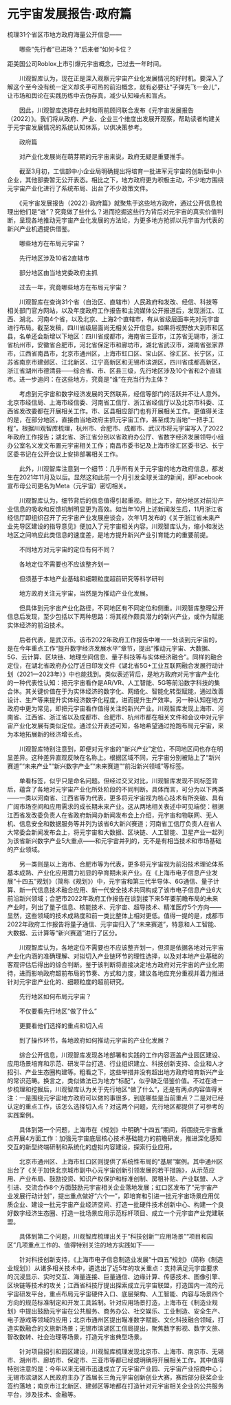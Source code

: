 # 元宇宙发展报告·政府篇

梳理31个省区市地方政府海量公开信息——

　　哪些“先行者”已进场？“后来者”如何卡位？　　



距美国公司Roblox上市引爆元宇宙概念，已过去一年时间。

　　川观智库认为，现在正是深入观察元宇宙产业化发展情况的好时机。要深入了解这个至今没有统一定义却炙手可热的前沿概念，就有必要让“子弹先飞一会儿”，让市场和舆论在实践历练中去伪存真，减少认知噪点和盲点。

　　因此，川观智库选择在此时和雨前顾问联合发布《元宇宙发展报告（2022）》。我们将从政府、产业、企业三个维度出发展开观察，帮助读者构建关于元宇宙发展情况的系统认知体系，以供决策参考。

　　政府篇

　　对产业化发展尚在萌芽期的元宇宙来说，政府无疑是重要推手。

　　截至3月初，工信部中小企业局明确提出将培育一批进军元宇宙的创新型中小企业，其他部委暂无公开表态。相比之下，地方政府更为积极主动，不少地方围绕元宇宙产业化进行了系统布局、出台了不少政策文件。

　　《元宇宙发展报告（2022）·政府篇》就聚焦于这些地方政府，通过公开信息梳理出他们是“谁”？究竟做了些什么？进而挖掘这些行为背后对元宇宙的真实价值判断，呈现各地推动元宇宙产业化发展的方法论，为更多地方抢抓以元宇宙为代表的新兴产业机遇提供借鉴。

　　哪些地方在布局元宇宙？

　　先行地区涉及10省2直辖市

　　部分地区由当地党委政府主抓

　　过去一年，究竟哪些地方在布局元宇宙？

　　川观智库在查询31个省（自治区、直辖市）人民政府和发改、经信、科技等相关部门官方网站，以及年度政府工作报告和主流媒体公开报道后，发现浙江、江西、湖北、河南4个省，以及北京、上海2个直辖市，有从省级层面率先对元宇宙进行布局。截至发稿，四川省级层面尚无相关公开信息。如果将视野放大到市和区县，名单还会新增以下地区：四川省成都市，海南省三亚市，江苏省无锡市，浙江省杭州市，安徽省合肥市，河北省保定市和廊坊市，湖北省武汉市，湖南省张家界市，江西省南昌市，北京市通州区，上海市虹口区、宝山区、徐汇区、长宁区，江苏省南京市建邺区、江北新区、江宁高新区和无锡市滨湖区，四川省成都高新区，浙江省湖州市德清县——综合省、市、区县三级，先行地区涉及10个省和2个直辖市。进一步追问：在这些地方，究竟是“谁”在充当行为主体？

　　考虑到元宇宙和数字经济发展的天然联系，经信等部门的活跃并不让人意外。北京市经信局、上海市经信委、河南省工信厅、浙江省经信厅以及北京市科委、江西省发改委都在开展相关工作。市、区县相应部门也有开展相关工作。更值得关注的是，在部分地区，直接由当地政府主抓元宇宙工作，甚至成为当地“一把手工程”。根据川观智库梳理，杭州市、合肥市、成都市、武汉市将元宇宙写入了2022年政府工作报告；湖北省、浙江省分别以省政府办公厅、省数字经济发展领导小组办公室名义发文布置元宇宙相关工作；南昌市委书记及上海市徐汇区委书记、长宁区委书记在公开会议上安排部署相关工作。

　　此外，川观智库注意到一个细节：几乎所有关于元宇宙的地方政府信息，都发生在2021年11月及以后。显然这和此前一个月引发全球关注的新闻，即Facebook宣布母公司更名为Meta（元宇宙）密切相关。

　　川观智库认为，细节背后的信息值得引起重视。相比之下，部分地区对前沿产业信息的吸收和反馈机制明显更为高效。如当年10月上述新闻发生后，11月浙江省经信厅即组织召开了元宇宙产业发展座谈会，次年1月发布的《关于浙江省未来产业先导区建设的指导意见》便加入了元宇宙相关内容。川观智库认为，缩小和发达地区之间响应此类信息的速度差，是地方提升新兴产业引育能力的重要前提。

　　不同地方对元宇宙的定位有何不同？

　　各地定位不需要也不应该整齐划一

　　但须基于本地产业基础和细颗粒度超前研究等科学研判

　　地方政府关注元宇宙，当然是为推动产业化发展。

　　但具体到元宇宙产业化路径，不同地区有不同定位和侧重。川观智库整理公开信息后发现，至少包括以下两种思路：将其视作颇具潜力的新兴产业，或作为赋能实体经济的前沿技术。

　　后者代表，是武汉市。该市2022年政府工作报告中唯一一处谈到元宇宙的，是在今年重点工作“提升数字经济发展水平”章节，提出“推动元宇宙、大数据、5G、云计算、区块链、地理空间信息、量子科技等与实体经济融合”。同样的融合定位，在湖北省政府办公厅近日印发文件《湖北省5G+工业互联网融合发展行动计划（2021—2023年）》中也能找到。类似表述背后，是地方政府对元宇宙产业化的一种代表性认知：把元宇宙看作是AR/VR、人工智能、5G等前沿数字科技的集合体。其关键价值在于为实体经济的数字化、网络化、智能化转型赋能，通过改善设计、生产等来提升实体经济数字化程度，进而提升生产效率。另一种认知在地方政府中更为常见，即把元宇宙看作值得关注的新兴产业。川观智库发现上海市、河南省、江西省、浙江省以及成都市、合肥市、杭州市都在相关文件和会议中对元宇宙产业化发展有类似定位。通过公开表述可知，各地希望通过抢跑布局元宇宙，来为本地拓展新的经济增长点。

　　川观智库特别注意到，即便对元宇宙的“新兴产业”定位，不同地区间也存在明显差异。这种差异直观反映在名称上。根据区域不同，元宇宙分别被贴上了“新兴赛道”“未来产业”“新兴数字产业”“未来赛道”“前沿新兴领域”等标签。

　　单看标签，似乎只是命名问题。但经过交叉对比，川观智库发现不同标签背后，蕴含了各地对元宇宙产业化所处阶段的不同判断。具体而言，可分为以下两类——一类以河南省、江西省等为代表，更多将元宇宙视为核心技术有所突破、具有广阔市场空间和应用需求的成长期未来产业。这从两地相关表述中可见端倪：根据江西省发改委负责人在省政府新闻办新闻发布会上介绍，元宇宙和物联网、无人机、信息安全和数据服务等并列为该省6大新兴赛道；河南省工信厅负责人在省人大常委会新闻发布会上，将元宇宙和大数据、区块链、人工智能、卫星产业一起列为该省新兴数字产业5大重点——和元宇宙并列的，无不是有相当技术和市场基础的产业领域。

　　另一类则是以上海市、合肥市等为代表，更多将元宇宙视为前沿技术理论体系基本成熟、产业化应用潜力初显的孕育期未来产业。在《上海市电子信息产业发展“十四五”规划》（简称《规划》）中，元宇宙和第三代半导体、6G通信、量子计算、新一代信息技术融合应用、新一代安全技术共同构成了该市电子信息产业6大前沿新兴领域；合肥市2022年政府工作报告在谈到接下来5年要前瞻布局的未来产业时，列出了量子信息、核能技术、元宇宙、超导技术、精准医疗5个方向——显然，这些领域的技术成熟度和前一类比整体上相对更低。值得一提的是，成都市2022年政府工作报告将量子通信、元宇宙归入了“未来赛道”，特意和人工智能、大数据、云计算等“新兴赛道”进行了区分。

　　川观智库认为，各地定位不需要也不应该整齐划一，但须是依据各地对元宇宙产业化内涵的准确理解、对拟切入产业链环节的理性选择，以及对本地产业基础的客观评估后得出的综合判断。鉴于该判断将直接决定地方政府对元宇宙的产业化期待，进而影响政府超前布局的节奏、方式和力度，建议各地应充分重视并着力推进针对元宇宙产业化的、细颗粒度的超前研究。

　　先行地区如何布局元宇宙？

　　不仅要看先行地区“做了什么”

　　更要看他们选择的重点和切入点

　　到了操作环节，各地政府如何推动元宇宙的产业化发展？

　　综合公开信息，川观智库发现各地部署和实践的工作内容涵盖产业园区建设、应用场景培育和示范、研发平台打造、行业组织建立、科技创新支持、企业和人才招引、产业生态圈构建等。粗看之下，这些举措并没有超出地方政府培育新兴产业的常识范畴。换言之，类似做法已为地方“标配”，似乎缺乏借鉴价值。不过在进一步梳理和挖掘后，川观智库认为关于先行地区“做了什么”，还是有两点内容值得关注：一是围绕元宇宙地方政府可以做的事很多，到底哪些是当前重点？二是对已经认定的重点工作，该怎么选择切入点？对这两个问题，先行地区都提供了可参考的实践案例。

　　具体到第一个问题，上海市在《规划》中明确“十四五”期间，将围绕元宇宙重点开展4方面工作：加强元宇宙底层核心技术基础能力的前瞻研发，推进深化感知交互的新型终端研制和系统化的虚拟内容建设，探索行业应用。

　　北京市通州区、上海市虹口区则提供了系统性布局的“基层”案例。其中通州区出台了《关于加快北京城市副中心元宇宙创新引领发展的若干措施》，从示范应用、产业布局、鼓励投资、知识产权保护和标准创制、房租补贴、产业联盟、人才引进、交流合作8个方面鼓励元宇宙相关企业落地发展；虹口区发布了“元宇宙产业发展行动计划”，提出重点做好“六个一”，即培育和引进一批元宇宙场景应用优质企业、建设一批元宇宙产业经济空间、打造一批硬件技术创新中心、构建一个良好数字经济生态圈、打造一批场景应用示范标杆项目、成立一个元宇宙产业党建联盟。

　　具体到第二个问题，川观智库梳理出关于“科技创新”“应用场景”“项目和园区”几项重点工作的、值得特别关注的地方实践如下——

　　针对科技创新支持，《上海市电子信息制造业发展“十四五”规划》（简称《制造业规划》）从诸多相关技术中，遴选出了近5年的攻关重点：支持满足元宇宙要求的沉浸显示、实时交互、海量连接、巨量通信、边缘计算、传感技术、图像引擎、区块链等技术的攻关；江西省科技厅提出探索成立元宇宙联盟，打造国内一流的元宇宙研发平台，重点布局元宇宙硬件入口、底层架构、人工智能、内容与场景四个方向的规范标准制定和开发工具监制。针对应用场景打造，上海市在《制造业规划》中提出鼓励元宇宙在公共服务、商务办公、社交娱乐、工业制造、安全生产、电子游戏等领域的应用；北京市通州区提出瞄准数字赋能、文化科技融合领域，打造实数融合的文旅新场景；无锡市滨湖区工信局提出，聚焦数字影视、数字文旅、智改数转、社会治理等场景，打造元宇宙典型场景。

　　针对项目招引和园区建设，川观智库梳理发现北京市、上海市、南京市、无锡市、湖州市、廊坊市、保定市、三亚市等都已经或明确将开展相关工作。其中值得特别注意的是：今年以来无锡市迅速成立了元宇宙产业园、元宇宙产业招商中心；无锡市滨湖区人民政府主办了首届长三角元宇宙创新创业大赛，赛后部分获奖企业签约落地；南京市江北新区、建邺区等地都在打造针对元宇宙相关企业的公共服务平台，涉及技术、金融等。